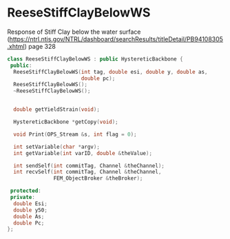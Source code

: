 # ReeseStiffClayBelowWS

Response of Stiff Clay below the water surface
(https://ntrl.ntis.gov/NTRL/dashboard/searchResults/titleDetail/PB94108305.xhtml)
page 328

```cpp
class ReeseStiffClayBelowWS : public HystereticBackbone {
 public:
  ReeseStiffClayBelowWS(int tag, double esi, double y, double as,
                        double pc);
  ReeseStiffClayBelowWS();
  ~ReeseStiffClayBelowWS();


  double getYieldStrain(void);

  HystereticBackbone *getCopy(void);

  void Print(OPS_Stream &s, int flag = 0);

  int setVariable(char *argv);
  int getVariable(int varID, double &theValue);

  int sendSelf(int commitTag, Channel &theChannel);
  int recvSelf(int commitTag, Channel &theChannel,
               FEM_ObjectBroker &theBroker);

 protected:
 private:
  double Esi;
  double y50;
  double As;
  double Pc;
};
```

